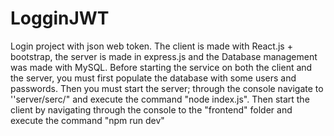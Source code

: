 # LogginJWT
Login project with json web token. The client is made with React.js + bootstrap, the server is made in express.js and the Database management was made with MySQL. Before starting the service on both the client and the server, you must first populate the database with some users and passwords. Then you must start the server; through the console navigate to ''server/serc/" and execute the command "node index.js". Then start the client by navigating through the console to the "frontend" folder and execute the command "npm run dev"
